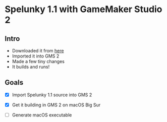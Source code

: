 # Spelunky 1.1 with GameMaker Studio 2

## Intro

* Downloaded it from [here](https://yal.cc/spelunky-classic-source-for-gamemaker-studio/)
* Imported it into GMS 2
* Made a few tiny changes
* It builds and runs!

## Goals

- [x] Import Spelunky 1.1 source into GMS 2
- [x] Get it building in GMS 2 on macOS Big Sur
- [ ] Generate macOS executable

